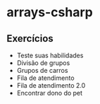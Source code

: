 # arrays-csharp

## Exercícios

- Teste suas habilidades
- Divisão de grupos
- Grupos de carros
- Fila de atendimento
- Fila de atendimento 2.0
- Encontrar dono do pet
